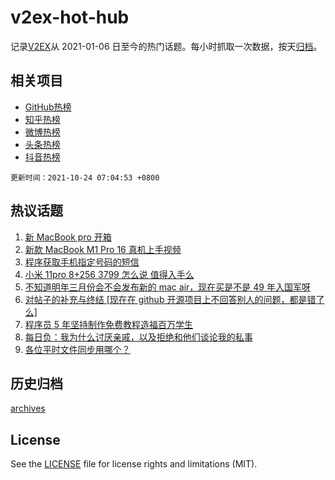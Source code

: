 # v2ex-hot-hub

 记录[V2EX](https://www.v2ex.com/)从 2021-01-06 日至今的热门话题。每小时抓取一次数据，按天[归档](archives)。
 
 ## 相关项目

- [GitHub热榜](https://github.com/snaildev/github-hot-hub)
- [知乎热榜](https://github.com/snaildev/zhihu-hot-hub)
- [微博热榜](https://github.com/snaildev/weibo-hot-hub)
- [头条热榜](https://github.com/snaildev/toutiao-hot-hub)
- [抖音热榜](https://github.com/snaildev/douyin-hot-hub)


 `更新时间：2021-10-24 07:04:53 +0800`

## 热议话题

1. [新 MacBook pro 开箱](https://www.v2ex.com/t/809961)
1. [新款 MacBook M1 Pro 16 真机上手视频](https://www.v2ex.com/t/810038)
1. [程序获取手机指定号码的短信](https://www.v2ex.com/t/809973)
1. [小米 11pro 8+256 3799 怎么说 值得入手么](https://www.v2ex.com/t/809960)
1. [不知道明年三月份会不会发布新的 mac air，现在买是不是 49 年入国军呀](https://www.v2ex.com/t/809982)
1. [对帖子的补充与终结 [现在在 github 开源项目上不回答别人的问题，都是错了么]](https://www.v2ex.com/t/809972)
1. [程序员 5 年坚持制作免费教程造福百万学生](https://www.v2ex.com/t/810045)
1. [每日负：我为什么讨厌亲戚，以及拒绝和他们谈论我的私事](https://www.v2ex.com/t/810003)
1. [各位平时文件同步用哪个？](https://www.v2ex.com/t/810009)

## 历史归档

[archives](archives)

## License

See the [LICENSE](LICENSE) file for license rights and limitations (MIT).
